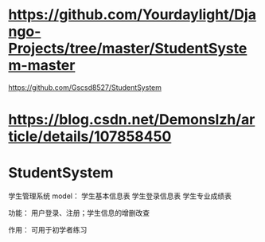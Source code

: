 # https://github.com/Yourdaylight/Django-Projects/tree/master/StudentSystem-master
https://github.com/Gscsd8527/StudentSystem
# https://blog.csdn.net/Demonslzh/article/details/107858450
# StudentSystem
学生管理系统
   model： 
       学生基本信息表
       学生登录信息表
       学生专业成绩表
     
   功能：
       用户登录、注册；学生信息的增删改查
      
   作用：
       可用于初学者练习
